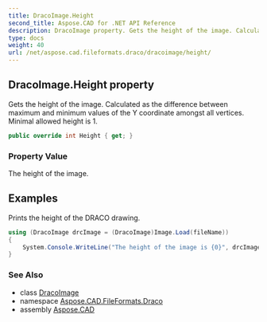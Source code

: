 ```yaml
---
title: DracoImage.Height
second_title: Aspose.CAD for .NET API Reference
description: DracoImage property. Gets the height of the image. Calculated as the difference between maximum and minimum values of the Y coordinate amongst all vertices. Minimal allowed height is 1
type: docs
weight: 40
url: /net/aspose.cad.fileformats.draco/dracoimage/height/
---
```

## DracoImage.Height property

Gets the height of the image. Calculated as the difference between maximum and minimum values of the Y coordinate amongst all vertices. Minimal allowed height is 1.

```csharp
public override int Height { get; }
```

### Property Value

The height of the image.

## Examples

Prints the height of the DRACO drawing.

```csharp
using (DracoImage drcImage = (DracoImage)Image.Load(fileName))
{
    System.Console.WriteLine("The height of the image is {0}", drcImage.Height);
}
```

### See Also

* class [DracoImage](../)
* namespace [Aspose.CAD.FileFormats.Draco](../../../aspose.cad.fileformats.draco/)
* assembly [Aspose.CAD](../../../)


